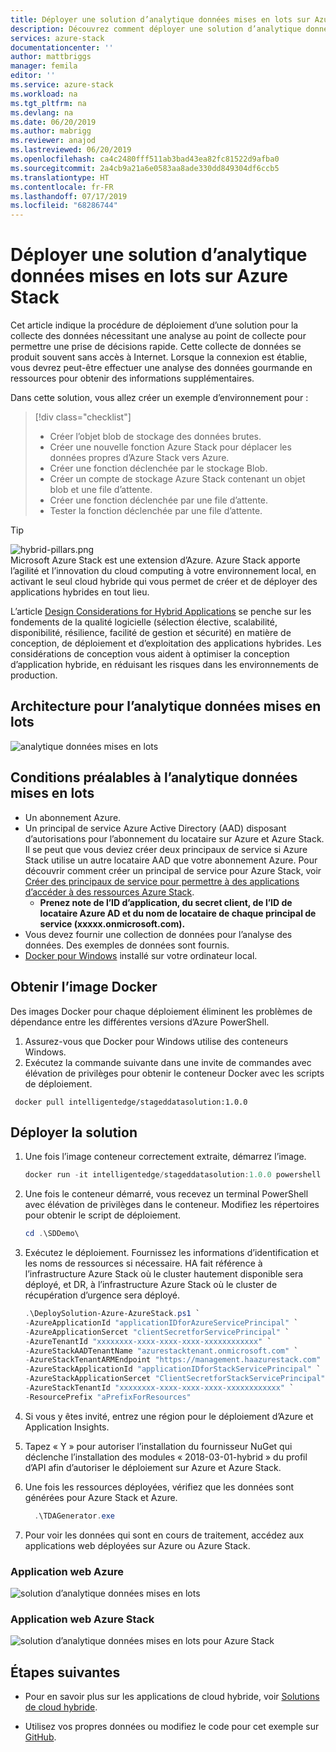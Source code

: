 ```yaml
---
title: Déployer une solution d’analytique données mises en lots sur Azure Stack | Microsoft Docs
description: Découvrez comment déployer une solution d’analytique données mises en lots sur Azure Stack
services: azure-stack
documentationcenter: ''
author: mattbriggs
manager: femila
editor: ''
ms.service: azure-stack
ms.workload: na
ms.tgt_pltfrm: na
ms.devlang: na
ms.date: 06/20/2019
ms.author: mabrigg
ms.reviewer: anajod
ms.lastreviewed: 06/20/2019
ms.openlocfilehash: ca4c2480fff511ab3bad43ea82fc81522d9afba0
ms.sourcegitcommit: 2a4cb9a21a6e0583aa8ade330dd849304df6ccb5
ms.translationtype: HT
ms.contentlocale: fr-FR
ms.lasthandoff: 07/17/2019
ms.locfileid: "68286744"
---
```

# <a name="deploy-a-staged-data-analytics-solution-to-azure-stack"></a>Déployer une solution d’analytique données mises en lots sur Azure Stack

Cet article indique la procédure de déploiement d’une solution pour la collecte des données nécessitant une analyse au point de collecte pour permettre une prise de décisions rapide. Cette collecte de données se produit souvent sans accès à Internet. Lorsque la connexion est établie, vous devrez peut-être effectuer une analyse des données gourmande en ressources pour obtenir des informations supplémentaires.

Dans cette solution, vous allez créer un exemple d’environnement pour :

> [!div class="checklist"]
> - Créer l’objet blob de stockage des données brutes.
> - Créer une nouvelle fonction Azure Stack pour déplacer les données propres d’Azure Stack vers Azure.
> - Créer une fonction déclenchée par le stockage Blob.
> - Créer un compte de stockage Azure Stack contenant un objet blob et une file d’attente.
> - Créer une fonction déclenchée par une file d’attente.
> - Tester la fonction déclenchée par une file d’attente.

> [!Tip]  
> ![hybrid-pillars.png](./media/azure-stack-solution-cloud-burst/hybrid-pillars.png)  
> Microsoft Azure Stack est une extension d’Azure. Azure Stack apporte l’agilité et l’innovation du cloud computing à votre environnement local, en activant le seul cloud hybride qui vous permet de créer et de déployer des applications hybrides en tout lieu.  
> 
> L’article [Design Considerations for Hybrid Applications](azure-stack-edge-pattern-overview.md) se penche sur les fondements de la qualité logicielle (sélection élective, scalabilité, disponibilité, résilience, facilité de gestion et sécurité) en matière de conception, de déploiement et d’exploitation des applications hybrides. Les considérations de conception vous aident à optimiser la conception d’application hybride, en réduisant les risques dans les environnements de production.

## <a name="architecture-for-staged-data-analytics"></a>Architecture pour l’analytique données mises en lots

![analytique données mises en lots](media/azure-stack-solution-staged-data/image1.png)

## <a name="prerequisites-for-staged-data-analytics"></a>Conditions préalables à l’analytique données mises en lots

  - Un abonnement Azure.
  - Un principal de service Azure Active Directory (AAD) disposant d’autorisations pour l’abonnement du locataire sur Azure et Azure Stack. Il se peut que vous deviez créer deux principaux de service si Azure Stack utilise un autre locataire AAD que votre abonnement Azure. Pour découvrir comment créer un principal de service pour Azure Stack, voir [Créer des principaux de service pour permettre à des applications d’accéder à des ressources Azure Stack](https://docs.microsoft.com/azure-stack/user/azure-stack-create-service-principals).
      - **Prenez note de l’ID d’application, du secret client, de l’ID de locataire Azure AD et du nom de locataire de chaque principal de service (xxxxx.onmicrosoft.com).**
  - Vous devez fournir une collection de données pour l’analyse des données. Des exemples de données sont fournis.
  - [Docker pour Windows](https://docs.docker.com/docker-for-windows/) installé sur votre ordinateur local.

## <a name="get-the-docker-image"></a>Obtenir l’image Docker

Des images Docker pour chaque déploiement éliminent les problèmes de dépendance entre les différentes versions d’Azure PowerShell.
1.  Assurez-vous que Docker pour Windows utilise des conteneurs Windows.
2.  Exécutez la commande suivante dans une invite de commandes avec élévation de privilèges pour obtenir le conteneur Docker avec les scripts de déploiement.

```
 docker pull intelligentedge/stageddatasolution:1.0.0
```

## <a name="deploy-the-solution"></a>Déployer la solution

1.  Une fois l’image conteneur correctement extraite, démarrez l’image.

      ```powershell  
      docker run -it intelligentedge/stageddatasolution:1.0.0 powershell
      ```

2.  Une fois le conteneur démarré, vous recevez un terminal PowerShell avec élévation de privilèges dans le conteneur. Modifiez les répertoires pour obtenir le script de déploiement.

      ```powershell  
      cd .\SDDemo\
      ```

3.  Exécutez le déploiement. Fournissez les informations d’identification et les noms de ressources si nécessaire. HA fait référence à l’infrastructure Azure Stack où le cluster hautement disponible sera déployé, et DR, à l’infrastructure Azure Stack où le cluster de récupération d’urgence sera déployé.

      ```powershell
      .\DeploySolution-Azure-AzureStack.ps1 `
      -AzureApplicationId "applicationIDforAzureServicePrincipal" `
      -AzureApplicationSercet "clientSecretforServicePrincipal" `
      -AzureTenantId "xxxxxxxx-xxxx-xxxx-xxxx-xxxxxxxxxxxx" `
      -AzureStackAADTenantName "azurestacktenant.onmicrosoft.com" `
      -AzureStackTenantARMEndpoint "https://management.haazurestack.com" `
      -AzureStackApplicationId "applicationIDforStackServicePrincipal" `
      -AzureStackApplicationSercet "ClientSecretforStackServicePrincipal" `
      -AzureStackTenantId "xxxxxxxx-xxxx-xxxx-xxxx-xxxxxxxxxxxx" `
      -ResourcePrefix "aPrefixForResources"
      ```

1.  Si vous y êtes invité, entrez une région pour le déploiement d’Azure et Application Insights.

2.  Tapez « Y » pour autoriser l’installation du fournisseur NuGet qui déclenche l’installation des modules « 2018-03-01-hybrid » du profil d’API afin d’autoriser le déploiement sur Azure et Azure Stack.

3.  Une fois les ressources déployées, vérifiez que les données sont générées pour Azure Stack et Azure.

    ```powershell  
      .\TDAGenerator.exe
    ```

4.  Pour voir les données qui sont en cours de traitement, accédez aux applications web déployées sur Azure ou Azure Stack.

### <a name="azure-web-app"></a>Application web Azure
 
![solution d’analytique données mises en lots](media/azure-stack-solution-staged-data/image2.png)
 
### <a name="azure-stack-web-app"></a>Application web Azure Stack
 
![solution d’analytique données mises en lots pour Azure Stack](media/azure-stack-solution-staged-data/image3.png)

## <a name="next-steps"></a>Étapes suivantes

  - Pour en savoir plus sur les applications de cloud hybride, voir [Solutions de cloud hybride](https://aka.ms/azsdevtutorials).

  - Utilisez vos propres données ou modifiez le code pour cet exemple sur [GitHub](https://github.com/Azure-Samples/azure-intelligent-edge-patterns).
